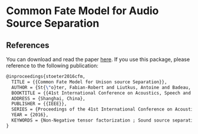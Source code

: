 # Common Fate Model for Audio Source Separation

## References

You can download and read the paper [here](https://hal.archives-ouvertes.fr/hal-01248012/file/common_fate_icassp2016.pdf).
If you use this package, please reference to the following publication:

```tex
@inproceedings{stoeter2016cfm,
  TITLE = {{Common Fate Model for Unison source Separation}},
  AUTHOR = {St{\"o}ter, Fabian-Robert and Liutkus, Antoine and Badeau, Roland and Edler, Bernd and Magron, Paul},
  BOOKTITLE = {{41st International Conference on Acoustics, Speech and Signal Processing (ICASSP)}},
  ADDRESS = {Shanghai, China},
  PUBLISHER = {{IEEE}},
  SERIES = {Proceedings of the 41st International Conference on Acoustics, Speech and Signal Processing (ICASSP)},
  YEAR = {2016},
  KEYWORDS = {Non-Negative tensor factorization ; Sound source separation ; Common Fate Model},
}
```

